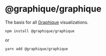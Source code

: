 # @graphique/graphique

The basis for all [Graphique](https://github.com/graphiquejs/graphique) visualizations.

```shell
npm install @graphique/graphique
```

or

```shell
yarn add @graphique/graphique
```
